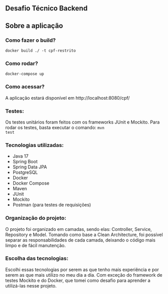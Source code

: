 ## Desafio Técnico Backend

## Sobre a aplicação

### Como fazer o build? 
<code>docker build ./ -t cpf-restrito</code>

### Como rodar? 
<code>docker-compose up</code>

### Como acessar?
A aplicação estará disponível em http://localhost:8080/cpf/

### Testes:
Os testes unitários foram feitos com os frameworks JUnit e Mockito. 
Para rodar os testes, basta executar o comando:
<code>mvn test</code>

### Tecnologias utilizadas:
- Java 17
- Spring Boot
- Spring Data JPA
- PostgreSQL
- Docker
- Docker Compose
- Maven
- JUnit
- Mockito
- Postman (para testes de requisições)

### Organização do projeto:
O projeto foi organizado em camadas, sendo elas: Controller, Service, Repository e Model. Tomando como base a Clean Architecture, foi possível separar as responsabilidades de cada camada, deixando o código mais limpo e de fácil manutenção.

### Escolha das tecnologias:
Escolhi essas tecnologias por serem as que tenho mais experiência e por serem as que mais utilizo no meu dia a dia.
Com exceção do framework de testes Mockito e do Docker, que tomei como desafio para aprender a utilizá-las nesse projeto.
